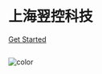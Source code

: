 # 上海翌控科技 

[ Get Started](http://localhost:3000/#/zh-cn/)







<!-- 背景图片 -->

![]()

<!-- 背景色 -->

![color](#f0f0f0)


